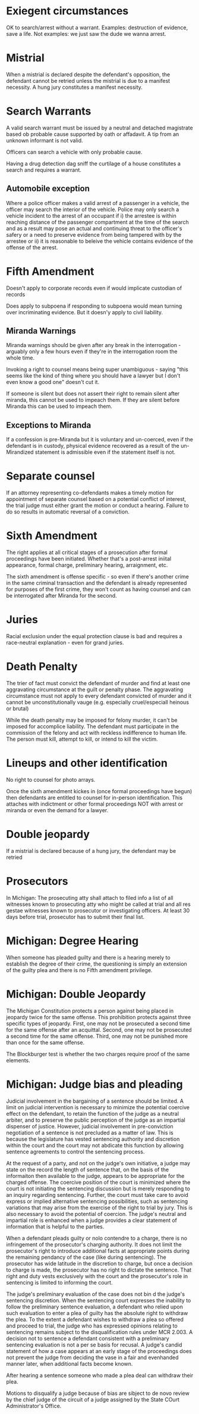 # Exiegent circumstances

OK to search/arrest without a warrant. Examples: destruction of evidence, save a life. Not examples: we just saw the dude we wanna arrest.

# Mistrial

When a mistrial is declared despite the defendant's opposition, the defendant cannot be retried unless the mistrial is due to a manifest necessity. A hung jury constitutes a manifest necessity.

# Search Warrants

A valid search warrant must be issued by a neutral and detached magistrate based ob probable cause supported by oath or affadavit. A tip from an unknown informant is not valid.

Officers can search a vehicle with only probable cause.

Having a drug detection dag sniff the curtilage of a house constitutes a search and requires a warrant.

## Automobile exception

Where a police officer makes a valid arrest of a passenger in a vehicle, the officer may search the interior of the vehicle. Police may only search a vehicle incident to the arrest of an occupant if i) the arrestee is within reaching distance of the passenger compartment at the time of the search and as a result may pose an actual and continuing threat to the officer's safery or a need to preserve evidence from being tampered with by the arrestee or ii) it is reasonable to beleive the vehicle contains evidence of the offense of the arrest.

# Fifth Amendment

Doesn't apply to corporate records even if would implicate custodian of records

Does apply to subpoena if responding to subpoena would mean turning over incriminating evidence. But it doesn'y apply to civil liability.

## Miranda Warnings

Miranda warnings should be given after any break in the interrogation - arguably only a few hours even if they're in the interrogation room the whole time.

Invoking a right to counsel means being super unambiguous - saying "this seems like the kind of thing where you should have a lawyer but I don't even know a good one" doesn't cut it.

If someone is silent but does not assert their right to remain silent after miranda, this cannot be used to impeach them. If they are silent before Miranda this can be used to impeach them.

## Exceptions to Miranda

If a confession is pre-Miranda but it is voluntary and un-coerced, even if the defendant is in custody, physical evidence recovered as a result of the un-Mirandized statement is admissible even if the statement itself is not.

# Separate counsel

If an attorney representing co-defendants makes a timely motion for appointment of separate counsel based on a potential conflict of interest, the trial judge must either grant the motion or conduct a hearing. Failure to do so results in automatic reversal of a conviction.

# Sixth Amendment

The right applies at all critical stages of a prosecution after formal proceedings have been initiated. Whether that's a post-arrest iniital appearance, formal charge, preliminary hearing, arraignment, etc.

The sixth amendment is offense specific - so even if there's another crime in the same criminal transaction and the defendant is already represented for purposes of the first crime, they won't count as having counsel and can be interrogated after Miranda for the second.

# Juries

Racial exclusion under the equal protection clause is bad and requires a race-neutral explanation - even for grand juries.

# Death Penalty

The trier of fact must convict the defendant of murder and find at least one aggravating circumstance at the guilt or penalty phase. The aggravating circumstance must not apply to every defendant convicted of murder and it cannot be unconstitutionally vauge (e.g. especially cruel/especiall heinous or brutal)

While the death penalty may be imposed for felony murder, it can't be imposed for accomplice liability. The defendant must participate in the commission of the felony and act with reckless indifference to human life. The person must kill, attempt to kill, or intend to kill the victim.

# Lineups and other identification

No right to counsel for photo arrays.

Once the sixth amendment kickes in (once formal proceedings have begun) then defendants are entitled to counsel for in-person identification. This attaches with indictment or other formal proceedings NOT with arrest or miranda or even the demand for a lawyer.

# Double jeopardy

If a mistrial is declared because of a hung jury, the defendant may be retried

# Prosecutors

In Michigan: The prosecuting atty shall attach to filed info a list of all witnesses known to prosecuting atty who might be called at trial and all res gestae witnesses known to prosecutor or investigating officers. At least 30 days before trial, prosecutor has to submit their final list. 

# Michigan: Degree Hearing

When someone has pleaded guilty and there is a hearing merely to establish the degree of their crime, the questioning is simply an extension of the guilty plea and there is no Fifth amendment privilege.

# Michigan: Double Jeopardy

The Michigan Constitution protects a person against being placed in jeopardy twice for the same offense. This prohibition protects against three specific types of jeopardy. First, one may not be prosecuted a second time for the same offense after an acquittal. Second, one may not be prosecuted a second time for the same offense. Third, one may not be punished more than once for the same offense.

The Blockburger test is whether the two charges require proof of the same elements. 

# Michigan: Judge bias and pleading

Judicial involvement in the bargaining of a sentence should be limited. A limit on judicial intervention is necessary to minimize the potential coercive effect on the defendant, to retain the function of the judge as a neutral arbiter, and to preserve the public perception of the judge as an impartial dispenser of justice. However, judicial involvement in pre-conviction negotiation of a sentence is not precluded as a matter of law. This is because the legislature has vested sentencing authority and discretion within the court and the court may not abdicate this function by allowing sentence agreements to control the sentencing process. 

At the request of a party, and not on the judge's own initiative, a judge may state on the record the length of sentence that, on the basis of the informaiton then available to the judge, appears to be appropriate for the charged offense. The coercive position of the court is minimized where the court is not initiating the sentencing discussion but is merely responding to an inquiry regarding sentencing. Further, the court must take care to avoid express or implied alternative sentencing possibilities, such as sentencing variations that may arise from the exercise of the right to trial by jury. This is also necessary to avoid the potential of coercion. The judge's neutral and impartial role is enhanced when a judge provides a clear statement of information that is helpful to the parties.

When a defendant pleads guilty or nolo contendre to a charge, there is no infringement of the prosecutor's charging authority. It does not limit the prosecutor's right to introduce additional facts at appropriate points during the remaining pendancy of the case (like during sentencing). The prosecutor has wide latitude in the discretion to charge, but once a decision to charge is made, the prosecutor has no right to dictate the sentence. That right and duty vests exclusively with the court and the prosecutor's role in sentencing is limited to informing the court. 



The judge's preliminary evaluation of the case does not bin d the judge's sentencing discretion. When the sentencing court expresses the inability to follow the preliminary sentence evaluation, a defendant who relied upon such evaluation to enter a plea of guilty has the absolute right to withdraw the plea. To the extent a defendant wishes to withdraw a plea so offered and proceed to trial, the judge who has expressed opinions relating to sentencing remains subject to the disqualification rules under MCR 2.003. A decision not to sentence a defendant consistent with a preliminary sentencing evaluation is not a per se basis for recusal. A judge's candid statement of how a case appears at an early stage of the proceedings does not prevent the judge from deciding the vase in a fair and evenhanded manner later, when additional facts become known.

After hearing a sentence someone who made a plea deal can withdraw their plea.



Motions to disqualify a judge because of bias are sibject to de novo review by the chief judge of the circuit of a judge assigned by the State COurt Administrator's Office. 
